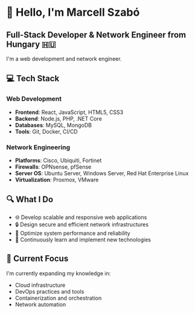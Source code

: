 # 👋 Hello, I'm Marcell Szabó

## Full-Stack Developer & Network Engineer from Hungary 🇭🇺

I'm a web development and network engineer.

## 💻 Tech Stack

### Web Development
- **Frontend**: React, JavaScript, HTML5, CSS3
- **Backend**: Node.js, PHP, .NET Core
- **Databases**: MySQL, MongoDB
- **Tools**: Git, Docker, CI/CD

### Network Engineering
- **Platforms**: Cisco, Ubiquiti, Fortinet
- **Firewalls**: OPNsense, pfSense
- **Server OS**: Ubuntu Server, Windows Server, Red Hat Enterprise Linux
- **Virtualization**: Proxmox, VMware

## 🔍 What I Do

- 🌐 Develop scalable and responsive web applications
- 🔒 Design secure and efficient network infrastructures
- 🚀 Optimize system performance and reliability
- 🧠 Continuously learn and implement new technologies

## 🌱 Current Focus

I'm currently expanding my knowledge in:
- Cloud infrastructure
- DevOps practices and tools
- Containerization and orchestration
- Network automation
